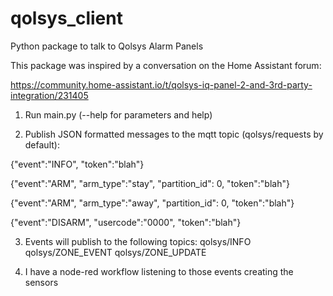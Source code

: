 # qolsys_client

Python package to talk to Qolsys Alarm Panels

This package was inspired by a conversation on the Home Assistant forum:

<https://community.home-assistant.io/t/qolsys-iq-panel-2-and-3rd-party-integration/231405>


1. Run main.py (--help for parameters and help)

2. Publish JSON formatted messages to the mqtt topic (qolsys/requests by default):

{"event":"INFO", "token":"blah"}

{"event":"ARM", "arm_type":"stay", "partition_id": 0, "token":"blah"}

{"event":"ARM", "arm_type":"away", "partition_id": 0, "token":"blah"}

{"event":"DISARM", "usercode":"0000", "token":"blah"}

3. Events will publish to the following topics:
    qolsys/INFO
    qolsys/ZONE_EVENT
    qolsys/ZONE_UPDATE

4. I have a node-red workflow listening to those events creating the sensors
